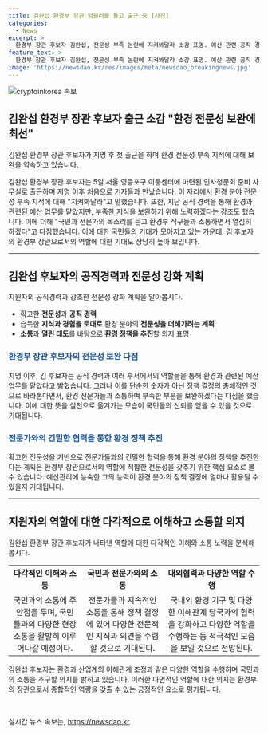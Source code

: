 ```yaml
---
title: 김완섭 환경부 장관 텀블러를 들고 출근 중 [사진]
categories:
  - News
excerpt: >
  환경부 장관 후보자 김완섭, 전문성 부족 논란에 지켜봐달라 소감 표명. 예산 관련 공직 경력 소개하며 환경 전문가와 소통, 부족한 지식 보완 언급. 환경과 산업계 조정 가능성에 대해 지켜봐달라 답변. 국민과의 소통, 최대한 잘할 것이라고 강조. 5일 인사청문회 준비 사무실로 출근, 무한한 책임감 고백. 
feature_text: >
  환경부 장관 후보자 김완섭, 전문성 부족 논란에 지켜봐달라 소감 표명. 예산 관련 공직 경력 소개하며 환경 전문가와 소통, 부족한 지식 보완 언급. 환경과 산업계 조정 가능성에 대해 지켜봐달라 답변. 국민과의 소통, 최대한 잘할 것이라고 강조. 5일 인사청문회 준비 사무실로 출근, 무한한 책임감 고백. 
image: 'https://newsdao.kr/res/images/meta/newsdao_breakingnews.jpg'
---
```


<p><img src="https://newsdao.kr/res/images/meta/newsdao_breakingnews.jpg" alt="cryptoinkorea 속보" /></p>

<h2 data-ke-size="size26">김완섭 환경부 장관 후보자 출근 소감 "환경 전문성 보완에 최선"</h2>

<p data-ke-size="size16">김완섭 환경부 장관 후보자가 지명 후 첫 출근을 하며 환경 전문성 부족 지적에 대해 보완을 약속하고 있습니다.</p>

<p data-ke-size="size16">김완섭 환경부 장관 후보자는 5일 서울 영등포구 이룸센터에 마련된 인사청문회 준비 사무실로 출근하며 지명 이후 처음으로 기자들과 만났습니다. 이 자리에서 환경 분야 전문성 부족 지적에 대해 "지켜봐달라"고 말했습니다. 또한, 지난 공직 경력을 통해 환경과 관련된 예산 업무를 맡았지만, 부족한 지식을 보완하기 위해 노력하겠다는 강조도 했습니다. 이에 더해 "국민과 전문가의 목소리를 듣고 환경부 식구들과 소통하면서 열심히 하겠다"고 다짐했습니다. 이에 대한 국민들의 기대가 모아지고 있는 가운데, 김 후보자의 환경부 장관으로서의 역할에 대한 기대도 상당히 높아 보입니다.</p>

<hr>

<h2 data-ke-size="size26">김완섭 후보자의 공직경력과 전문성 강화 계획</h2>

<p data-ke-size="size16">지원자의 공직경력과 강조한 전문성 강화 계획을 알아봅시다.</p>

<ul>
  <li>확고한 <b>전문성</b>과 <b>공직 경력</b></li>
  <li>습득한 <b>지식과 경험을 토대로</b> 환경 분야의 <b>전문성을 더해가려는 계획</b></li>
  <li><b>소통</b>과 <b>열린 태도</b>를 바탕으로 <b>환경 정책을 추진</b>할 의지 표명</li>
</ul>

<h3><span style="color: #1a5490;">환경부 장관 후보자의 <b>전문성 보완</b> 다짐</span></h3>

<p data-ke-size="size16">지명 이후, 김 후보자는 공직 경력과 여러 부서에서의 역할들을 통해 환경과 관련된 예산 업무를 맡았다고 밝혔습니다. 그러나 이를 단순한 숫자가 아닌 정책 결정의 총체적인 것으로 바라본다면서, 환경 전문가들과 소통하며 부족한 부분을 보완하겠다는 다짐을 했습니다. 이에 대한 뜻을 실천으로 옮겨가는 모습이 국민들의 신뢰를 얻을 수 있을 것으로 기대됩니다.</p>

<h3><span style="color: #1a5490;">전문가와의 긴밀한 <b>협력</b>을 통한 환경 정책 추진</span></h3>

<p data-ke-size="size16">확고한 전문성을 기반으로 전문가들과의 긴밀한 협력을 통해 환경 분야의 정책을 추진한다는 계획은 환경부 장관으로서의 역할에 적합한 전문성을 갖추기 위한 핵심 요소로 볼 수 있습니다. 예산관리에 능숙한 그의 능력이 환경 분야의 정책 결정에 얼마나 활용될 수 있을지 기대됩니다.</p>

<hr>

<h2 data-ke-size="size26">지원자의 역할에 대한 다각적으로 이해하고 소통할 의지</h2>

<p data-ke-size="size16">김완섭 환경부 장관 후보자가 나타낸 역할에 대한 다각적인 이해와 소통 노력을 분석해 봅시다.</p>

<table>
  <tr>
    <td style="text-align: center; height: 17px;"><b>다각적인 이해와 소통</b></td>
    <td style="text-align: center; height: 17px;"><b>국민과 전문가와의 소통</b></td>
    <td style="text-align: center; height: 17px;"><b>대외협력과 다양한 역할 수행</b></td>
  </tr>
  <tr>
    <td style="text-align: center; height: 17px;">국민과의 소통에 주안점을 두며, 국민들과의 다양한 현장 소통을 활발히 이루어나갈 예정이다.</td>
    <td style="text-align: center; height: 17px;">전문가들과 지속적인 소통을 통해 정책 결정에 있어 다양한 전문적인 지식과 의견을 수렴할 것으로 기대된다.</td>
    <td style="text-align: center; height: 17px;">국내외 환경 기구 및 다양한 이해관계 당국과의 협력을 강화하고 다양한 역할을 수행하는 등 적극적인 모습을 보일 것으로 전망된다.</td>
  </tr>
</table>

<p data-ke-size="size16">김완섭 후보자는 환경과 산업계의 이해관계 조정과 같은 다양한 역할을 수행하며 국민과의 소통을 추구할 의지를 밝히고 있습니다. 이러한 다면적인 역할에 대한 의지는 환경부의 장관으로서 종합적인 역량을 갖출 수 있는 긍정적인 요소로 평가됩니다.</p>

<p data-ke-size="size16">&nbsp;</p>
실시간 뉴스 속보는, <a href="https://newsdao.kr" rel="dofollow">https://newsdao.kr</a>


